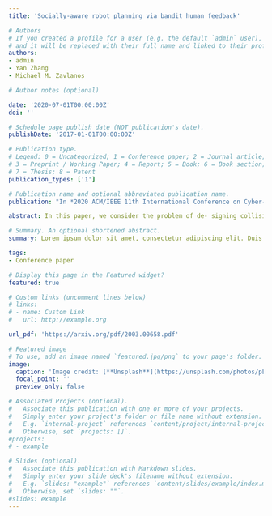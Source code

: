```yaml
---
title: 'Socially-aware robot planning via bandit human feedback'

# Authors
# If you created a profile for a user (e.g. the default `admin` user), write the username (folder name) here
# and it will be replaced with their full name and linked to their profile.
authors:
- admin
- Yan Zhang
- Michael M. Zavlanos

# Author notes (optional)

date: '2020-07-01T00:00:00Z'
doi: ''

# Schedule page publish date (NOT publication's date).
publishDate: '2017-01-01T00:00:00Z'

# Publication type.
# Legend: 0 = Uncategorized; 1 = Conference paper; 2 = Journal article;
# 3 = Preprint / Working Paper; 4 = Report; 5 = Book; 6 = Book section;
# 7 = Thesis; 8 = Patent
publication_types: ['1']

# Publication name and optional abbreviated publication name.
publication: "In *2020 ACM/IEEE 11th International Conference on Cyber-Physical Systems (ICCPS)*, pp. 216-225. IEEE"

abstract: In this paper, we consider the problem of de- signing collision-free, dynamically feasible, and socially-aware trajectories for robots operating in environments populated by humans. We define trajectories to be social-aware if they do not interfere with humans in any way that causes discomfort. In this paper, discomfort is defined broadly and, depending on specific individuals, it can result from the robot being too close to a human or from interfering with human sight or tasks. Moreover, we assume that human feedback is a bandit feedback indicating a complaint or no complaint on the part of the robot trajectory that interferes with the humans, and it does not reveal any contextual information about the locations of the humans or the reason for a complaint. Finally, we assume that humans can move in the obstacle-free space and, as a result, human utility can change. We formulate this planning problem as an online optimization problem that minimizes the social value of the time-varying robot trajectory, defined by the total number of incurred human complaints. As the human utility is unknown, we employ zeroth order, or derivative-free, optimization methods to solve this problem, which we combine with off-the-shelf motion planners to satisfy the dynamic feasibility and collision-free specifications of the resulting trajectories. To the best of our knowledge, this is a new framework for socially-aware robot planning that is not restricted to avoiding collisions with humans but, instead, focuses on increasing the social value of the robot trajectories using only bandit human feedback.

# Summary. An optional shortened abstract.
summary: Lorem ipsum dolor sit amet, consectetur adipiscing elit. Duis posuere tellus ac convallis placerat. Proin tincidunt magna sed ex sollicitudin condimentum.

tags: 
- Conference paper

# Display this page in the Featured widget?
featured: true

# Custom links (uncomment lines below)
# links:
# - name: Custom Link
#   url: http://example.org

url_pdf: 'https://arxiv.org/pdf/2003.00658.pdf'

# Featured image
# To use, add an image named `featured.jpg/png` to your page's folder.
image:
  caption: 'Image credit: [**Unsplash**](https://unsplash.com/photos/pLCdAaMFLTE)'
  focal_point: ''
  preview_only: false

# Associated Projects (optional).
#   Associate this publication with one or more of your projects.
#   Simply enter your project's folder or file name without extension.
#   E.g. `internal-project` references `content/project/internal-project/index.md`.
#   Otherwise, set `projects: []`.
#projects:
# - example

# Slides (optional).
#   Associate this publication with Markdown slides.
#   Simply enter your slide deck's filename without extension.
#   E.g. `slides: "example"` references `content/slides/example/index.md`.
#   Otherwise, set `slides: ""`.
#slides: example
---
```

<!--
{{% callout note %}}
Click the _Cite_ button above to demo the feature to enable visitors to import publication metadata into their reference management software.
{{% /callout %}}

{{% callout note %}}
Create your slides in Markdown - click the _Slides_ button to check out the example.
{{% /callout %}}

Supplementary notes can be added here, including [code, math, and images](https://wowchemy.com/docs/writing-markdown-latex/).
-->